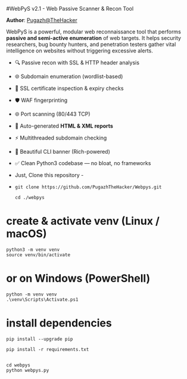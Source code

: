  #WebPyS v2.1 - Web Passive Scanner & Recon Tool

**Author**: [Pugazh@TheHacker](https://github.com/PugazhTheHacker)

WebPyS is a powerful, modular web reconnaissance tool that performs **passive and semi-active enumeration** of web targets. It helps security researchers, bug bounty hunters, and penetration testers gather vital intelligence on websites without triggering excessive alerts.

- 🔍 Passive recon with SSL & HTTP header analysis      
- 🌐 Subdomain enumeration (wordlist-based)
- 🔐 SSL certificate inspection & expiry checks   
- 🛡️ WAF fingerprinting
- 🌐 Port scanning (80/443 TCP)
- 📄 Auto-generated **HTML & XML reports**
- ⚡ Multithreaded subdomain checking
- 🎨 Beautiful CLI banner (Rich-powered)
- ✅ Clean Python3 codebase — no bloat, no frameworks

- Just, Clone this repository -
- 
  ```
  git clone https://github.com/PugazhTheHacker/Webpys.git
  
  ```
    ```
   cd ./webpys
   ```

# create & activate venv (Linux / macOS)
 ```
python3 -m venv venv
source venv/bin/activate
 ```
# or on Windows (PowerShell)
 ```
python -m venv venv
.\venv\Scripts\Activate.ps1
 ```
# install dependencies
 ```
pip install --upgrade pip

pip install -r requirements.txt
 ```
  ```

  cd webpys
  python webpys.py
  ```





 

